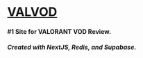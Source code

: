 # [VALVOD](https://valvod.gg)
#### #1 Site for VALORANT VOD Review.

##### Created with NextJS, Redis, and Supabase.